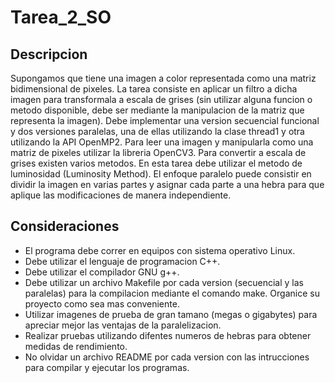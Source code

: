 # Tarea_2_SO
## Descripcion
Supongamos que tiene una imagen a color representada como una matriz bidimensional de pixeles. 
La tarea consiste en aplicar un filtro a dicha imagen para transformala a escala
de grises (sin utilizar alguna funcion o metodo disponible, debe ser mediante la
manipulacion de la matriz que representa la imagen). Debe implementar una
version secuencial funcional y dos versiones paralelas, una de ellas utilizando la clase
thread1 y otra utilizando la API OpenMP2.
Para leer una imagen y manipularla como una matriz de pixeles utilizar la libreria OpenCV3.
Para convertir a escala de grises existen varios metodos.
En esta tarea debe utilizar el metodo de luminosidad (Luminosity Method).
El enfoque paralelo puede consistir en dividir la imagen en varias partes y asignar cada
parte a una hebra para que aplique las modificaciones de manera independiente.

## Consideraciones
- El programa debe correr en equipos con sistema operativo Linux.
- Debe utilizar el lenguaje de programacion C++.
- Debe utilizar el compilador GNU g++.
- Debe utilizar un archivo Makefile por cada version (secuencial y las paralelas) para la compilacion mediante el comando make. Organice su proyecto como sea mas conveniente.
- Utilizar imagenes de prueba de gran tamano (megas o gigabytes) para apreciar mejor las ventajas de la paralelizacion.
- Realizar pruebas utilizando difentes numeros de hebras para obtener medidas de rendimiento.
- No olvidar un archivo README por cada version con las intrucciones para compilar y ejecutar los programas.